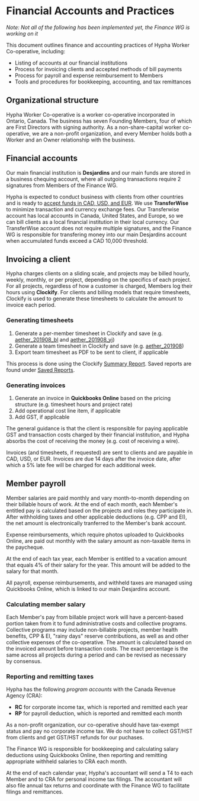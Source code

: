 # Financial Accounts and Practices

_Note: Not all of the following has been implemented yet, the Finance WG is working on it_

This document outlines finance and accounting practices of Hypha Worker Co-operative, including:

- Listing of accounts at our financial institutions
- Process for invoicing clients and accepted methods of bill payments
- Process for payroll and expense reimbursement to Members
- Tools and procedures for bookkeeping, accounting, and tax remittances

## Organizational structure

Hypha Worker Co-operative is a worker co-operative incorporated in Ontario, Canada. The business has seven Founding Members, four of which are First Directors with signing authority. As a non-share-capital worker co-operative, we are a non-profit organization, and every Member holds both a Worker and an Owner relationship with the business.

## Financial accounts

Our main financial institution is **Desjardins** and our main funds are stored in a business chequing account, where all outgoing transactions require 2 signatures from Members of the Finance WG.

Hypha is expected to conduct business with clients from other countries and is ready to [accept funds in CAD, USD, and EUR](https://transferwise.com/help-smart/11/getting-started/2571907/what-currencies-do-you-support). We use **TransferWise** to minimize transaction and currency exchange fees. Our Transferwise account has local accounts in Canada, United States, and Europe, so we can bill clients as a local financial institution in their local currency. Our TransferWise account does not require multiple signatures, and the Finance WG is responsible for transfering money into our main Desjardins account when accumulated funds exceed a CAD 10,000 threshold.

## Invoicing a client

Hypha charges clients on a sliding scale, and projects may be billed hourly, weekly, monthly, or per project, depending on the specifics of each project. For all projects, regardless of how a customer is charged, Members log their hours using **Clockify**. For clients and billing models that require timesheets, Clockify is used to generate these timesheets to calculate the amount to invoice each period.

### Generating timesheets

1. Generate a per-member timesheet in Clockify and save (e.g. [aether_201908_bl](https://clockify.me/bookmarks/5dab94738a17084c0337690d) and [aether_201908_yj](https://clockify.me/bookmarks/5dab94828a17084c03376911))
1. Generate a team timesheet in Clockify and save (e.g. [aether_201908](https://clockify.me/bookmarks/5dab94a0ae125662897c69b4))
1. Export team timesheet as PDF to be sent to client, if applicable

This process is done using the Clockify [Summary Report](https://clockify.me/reports/summary). Saved reports are found under [Saved Reports](https://clockify.me/reports/saved).

### Generating invoices

1. Generate an invoice in **Quickbooks Online** based on the pricing structure (e.g. timesheet hours and project rate)
1. Add operational cost line item, if applicable
1. Add GST, if applicable

The general guidance is that the client is responsible for paying applicable GST and transaction costs charged by their financial institution, and Hypha absorbs the cost of receiving the money (e.g. cost of receiving a wire).

Invoices (and timesheets, if requested) are sent to clients and are payable in CAD, USD, or EUR. Invoices are due 14 days after the invoice date, after which a 5% late fee will be charged for each additional week.

## Member payroll

Member salaries are paid monthly and vary month-to-month depending on their billable hours of work. At the end of each month, each Member's entitled pay is calculated based on the projects and roles they participate in. After withholding taxes and other applicable deductions (e.g. CPP and EI), the net amount is electronically tranferred to the Member's bank account.

Expense reimbursements, which require photos uploaded to Quickbooks Online, are paid out monthly with the salary amount as non-taxable items in the paycheque.

At the end of each tax year, each Member is entitled to a vacation amount that equals 4% of their salary for the year. This amount will be added to the salary for that month.

All payroll, expense reimbursements, and withheld taxes are managed using Quickbooks Online, which is linked to our main Desjardins account.

### Calculating member salary

Each Member's pay from billable project work will have a percent-based portion taken from it to fund administrative costs and collective programs. Collective programs may include non-billable projects, member health benefits, CPP & EI, "rainy days" reserve contributions, as well as and other collective expenses of the co-operative. The amount is calculated based on the invoiced amount before transaction costs. The exact percentage is the same across all projects during a period and can be revised as necessary by consensus.

### Reporting and remitting taxes

Hypha has the following _program accounts_ with the Canada Revenue Agency (CRA):

- **RC** for corporate income tax, which is reported and remitted each year
- **RP** for payroll deduction, which is reported and remitted each month

As a non-profit organization, our co-operative should have tax-exempt status and pay no corporate income tax. We do not have to collect GST/HST from clients and get GST/HST refunds for our puchases.

The Finance WG is responsible for bookkeeping and calculating salary deductions using Quickbooks Online, then reporting and remitting appropriate withheld salaries to CRA each month.

At the end of each calendar year, Hypha's accountant will send a T4 to each Member and to CRA for personal income tax filings. The accountant will also file annual tax returns and coordinate with the Finance WG to facilitate filings and remittances.
